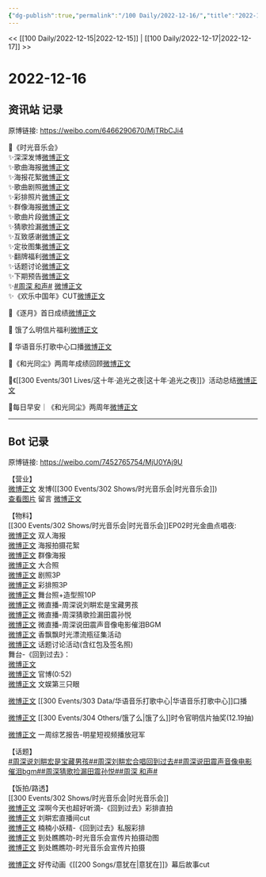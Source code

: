 ```yaml
---
{"dg-publish":true,"permalink":"/100 Daily/2022-12-16/","title":"2022-12-16","created":"2022-12-21T10:16:40.000+08:00","updated":"2023-04-11T12:54:53.709+08:00"}
---
```



<< [[100 Daily/2022-12-15\|2022-12-15]] | [[100 Daily/2022-12-17\|2022-12-17]] >>

# 2022-12-16

## 资讯站 记录

原博链接: https://weibo.com/6466290670/MjTRbCJi4

🌟《时光音乐会》  
✨深深发博[微博正文](https://m.weibo.cn/6466290670/4847401837269880)  
✨歌曲海报[微博正文](https://m.weibo.cn/6466290670/4847308757274708)  
✨海报花絮[微博正文](https://m.weibo.cn/6466290670/4847335316915570)  
✨歌曲剧照[微博正文](https://m.weibo.cn/6466290670/4847352944265209)  
✨彩排照片[微博正文](https://m.weibo.cn/6466290670/4847363993375487)  
✨群像海报[微博正文](https://m.weibo.cn/6466290670/4847364286711772)  
✨歌曲片段[微博正文](https://m.weibo.cn/6466290670/4847394820459986)  
✨猜歌捡漏[微博正文](https://m.weibo.cn/6466290670/4847395236218335)  
✨互致感谢[微博正文](https://m.weibo.cn/6466290670/4847401184269821)  
✨定妆图集[微博正文](https://m.weibo.cn/6466290670/4847408545011346)  
✨翻牌福利[微博正文](https://m.weibo.cn/6466290670/4847339871931546)  
✨话题讨论[微博正文](https://m.weibo.cn/6466290670/4847367663391054)  
✨下期预告[微博正文](https://m.weibo.cn/6466290670/4847437166151492)  
✨[#周深 和声#](https://s.weibo.com/weibo?q=%23%E5%91%A8%E6%B7%B1%20%E5%92%8C%E5%A3%B0%23) [微博正文](https://m.weibo.cn/6466290670/4847428366239729)  
✨《欢乐中国年》CUT[微博正文](https://m.weibo.cn/6466290670/4847453486720762)

🌟《逐月》首日成绩[微博正文](https://m.weibo.cn/6466290670/4847378866113721)

🌟 饿了么明信片福利[微博正文](https://m.weibo.cn/6466290670/4847367323651103)

🌟 华语音乐打歌中心口播[微博正文](https://m.weibo.cn/6466290670/4847255003071811)

🌟《和光同尘》两周年成绩回顾[微博正文](https://m.weibo.cn/6466290670/4847278361674877)

🌟《[[300 Events/301 Lives/这十年·追光之夜\|这十年·追光之夜]]》活动总结[微博正文](https://m.weibo.cn/6466290670/4847411246141449)

🌟每日早安｜《和光同尘》两周年[微博正文](https://m.weibo.cn/6466290670/4847278093238929)

---
## Bot 记录

原博链接: https://weibo.com/7452765754/MjU0YAj9U

【营业】  
[微博正文](https://m.weibo.cn/1736988591/4847400931819792) 发博([[300 Events/302 Shows/时光音乐会\|时光音乐会]])  
[查看图片](https://wx4.sinaimg.cn/large/0088n2Pggy1h960zq02knj30yi0f2wfo.jpg) 留言 [微博正文](https://m.weibo.cn/1767819164/4847328530268164)

【物料】  
[[300 Events/302 Shows/时光音乐会\|时光音乐会]]EP02时光金曲点唱夜:  
[微博正文](https://m.weibo.cn/7703778879/4847307423481926) 双人海报  
[微博正文](https://m.weibo.cn/5337758780/4847333356865381) 海报拍摄花絮  
[微博正文](https://m.weibo.cn/7703778879/4847362785153151) 群像海报  
[微博正文](https://m.weibo.cn/1767819164/4847328530268164) 大合照  
[微博正文](https://m.weibo.cn/7703778879/4847350433188986) 剧照3P  
[微博正文](https://m.weibo.cn/7478855230/4847362160461931) 彩排照3P  
[微博正文](https://m.weibo.cn/7478855230/4847406552196011) 舞台照+造型照10P  
[微博正文](https://m.weibo.cn/7703778879/4847398637282556) 微直播-周深说刘畊宏是宝藏男孩  
[微博正文](https://m.weibo.cn/7703778879/4847399414020313) 微直播-周深猜歌捡漏田震孙悦  
[微博正文](https://m.weibo.cn/7703778879/4847416367126393) 微直播-周深说田震声音像电影催泪BGM  
[微博正文](https://m.weibo.cn/2373608053/4847332547365800) 香飘飘时光漂流瓶征集活动  
[微博正文](https://m.weibo.cn/7703778879/4847366480598634) 话题讨论活动(含红包及签名照)  
舞台-《回到过去》：  
[微博正文](https://m.weibo.cn/1736988591/4847400931819792)  
[微博正文](https://m.weibo.cn/7703778879/4847389389370903) 官博(0:52)  
[微博正文](https://m.weibo.cn/1371117067/4847390878864486) 文娱第三只眼

[微博正文](https://m.weibo.cn/7186370005/4847228864956625) [[300 Events/303 Data/华语音乐打歌中心\|华语音乐打歌中心]]口播

[微博正文](https://m.weibo.cn/7756461320/4847365674250623) [[300 Events/304 Others/饿了么\|饿了么]]时令官明信片抽奖(12.19抽)

[微博正文](https://m.weibo.cn/2110705772/4847327553000980) 一周综艺报告-明星短视频播放冠军

【话题】  
[#周深说刘畊宏是宝藏男孩#](https://s.weibo.com/weibo?q=%23%E5%91%A8%E6%B7%B1%E8%AF%B4%E5%88%98%E7%95%8A%E5%AE%8F%E6%98%AF%E5%AE%9D%E8%97%8F%E7%94%B7%E5%AD%A9%23)[#周深刘畊宏合唱回到过去#](https://s.weibo.com/weibo?q=%23%E5%91%A8%E6%B7%B1%E5%88%98%E7%95%8A%E5%AE%8F%E5%90%88%E5%94%B1%E5%9B%9E%E5%88%B0%E8%BF%87%E5%8E%BB%23)[#周深说田震声音像电影催泪bgm#](https://s.weibo.com/weibo?q=%23%E5%91%A8%E6%B7%B1%E8%AF%B4%E7%94%B0%E9%9C%87%E5%A3%B0%E9%9F%B3%E5%83%8F%E7%94%B5%E5%BD%B1%E5%82%AC%E6%B3%AAbgm%23)[#周深猜歌捡漏田震孙悦#](https://s.weibo.com/weibo?q=%23%E5%91%A8%E6%B7%B1%E7%8C%9C%E6%AD%8C%E6%8D%A1%E6%BC%8F%E7%94%B0%E9%9C%87%E5%AD%99%E6%82%A6%23)[#周深 和声#](https://s.weibo.com/weibo?q=%23%E5%91%A8%E6%B7%B1%20%E5%92%8C%E5%A3%B0%23)

【饭拍/路透】  
[[300 Events/302 Shows/时光音乐会\|时光音乐会]]  
[微博正文](https://m.weibo.cn/3123996041/4847423328887426) 深啊今天也超好听滴-《回到过去》彩排直拍  
[微博正文](https://m.weibo.cn/6936653331/4847420461027046) 刘畊宏直播间cut  
[微博正文](https://m.weibo.cn/1199596311/4847457965967778) 楠楠小妖精-《回到过去》私服彩排  
[微博正文](https://m.weibo.cn/5488485092/4847223211558066) 到处瞧瞧叻-时光音乐会宣传片拍摄动图  
[微博正文](https://m.weibo.cn/5488485092/4847367629840815) 到处瞧瞧叻-时光音乐会宣传片拍摄

[微博正文](https://m.weibo.cn/1825651663/4847421794298968) 好传动画《[[200 Songs/意犹在\|意犹在]]》幕后故事cut
